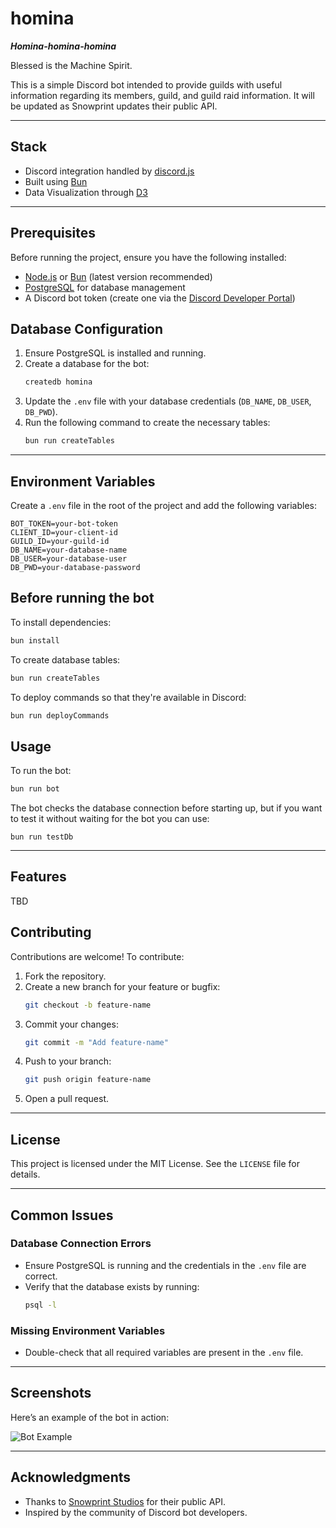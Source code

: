 # homina

**_Homina-homina-homina_**

Blessed is the Machine Spirit.

This is a simple Discord bot intended to provide guilds with useful information regarding its members, guild, and guild raid information. It will be updated as Snowprint updates their public API.

---

## Stack

-   Discord integration handled by [discord.js](https://discord.js.org/docs/packages/discord.js/14.18.0)
-   Built using [Bun](https://bun.sh/)
-   Data Visualization through [D3](https://d3js.org/)

---

## Prerequisites

Before running the project, ensure you have the following installed:

-   [Node.js](https://nodejs.org/) or [Bun](https://bun.sh/) (latest version recommended)
-   [PostgreSQL](https://www.postgresql.org/) for database management
-   A Discord bot token (create one via the [Discord Developer Portal](https://discord.com/developers/applications))

## Database Configuration

1. Ensure PostgreSQL is installed and running.
2. Create a database for the bot:
    ```bash
    createdb homina
    ```
3. Update the `.env` file with your database credentials (`DB_NAME`, `DB_USER`, `DB_PWD`).
4. Run the following command to create the necessary tables:
    ```bash
    bun run createTables
    ```

---

## Environment Variables

Create a `.env` file in the root of the project and add the following variables:

```plaintext
BOT_TOKEN=your-bot-token
CLIENT_ID=your-client-id
GUILD_ID=your-guild-id
DB_NAME=your-database-name
DB_USER=your-database-user
DB_PWD=your-database-password
```

## Before running the bot

To install dependencies:

```bash
bun install
```

To create database tables:

```bash
bun run createTables
```

To deploy commands so that they're available in Discord:

```bash
bun run deployCommands
```

## Usage

To run the bot:

```bash
bun run bot
```

The bot checks the database connection before starting up, but if you want to test it without waiting for the bot you can use:

```
bun run testDb
```

---

## Features

TBD

## Contributing

Contributions are welcome! To contribute:

1. Fork the repository.
2. Create a new branch for your feature or bugfix:
    ```bash
    git checkout -b feature-name
    ```
3. Commit your changes:
    ```bash
    git commit -m "Add feature-name"
    ```
4. Push to your branch:
    ```bash
    git push origin feature-name
    ```
5. Open a pull request.

---

## License

This project is licensed under the MIT License. See the `LICENSE` file for details.

---

## Common Issues

### Database Connection Errors

-   Ensure PostgreSQL is running and the credentials in the `.env` file are correct.
-   Verify that the database exists by running:
    ```bash
    psql -l
    ```

### Missing Environment Variables

-   Double-check that all required variables are present in the `.env` file.

---

## Screenshots

Here’s an example of the bot in action:

![Bot Example](https://via.placeholder.com/800x400?text=Screenshot+Placeholder)

---

## Acknowledgments

-   Thanks to [Snowprint Studios](https://snowprintstudios.com/) for their public API.
-   Inspired by the community of Discord bot developers.
